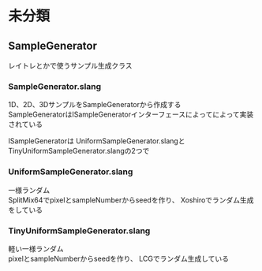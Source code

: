 # 未分類

## SampleGenerator
レイトレとかで使うサンプル生成クラス  


### SampleGenerator.slang
1D、2D、3DサンプルをSampleGeneratorから作成する  
SampleGeneratorはISampleGeneratorインターフェースによってによって実装されている

ISampleGeneratorは
UniformSampleGenerator.slangとTinyUniformSampleGenerator.slangの2つで

### UniformSampleGenerator.slang
一様ランダム   
SplitMix64でpixelとsampleNumberからseedを作り、 
Xoshiroでランダム生成をしている  

### TinyUniformSampleGenerator.slang
軽い一様ランダム  
pixelとsampleNumberからseedを作り、 
LCGでランダム生成している  
<!--stackedit_data:
eyJoaXN0b3J5IjpbODcyNTg5MDE2LC0xOTA3MTY1NzczLC01OT
E5MzA2ODAsLTUxODA5MzI0OCwtMTk2MDEyNzk2Niw5MTYwMjI3
NDcsLTEwNjUzNjI0NTgsODY2NjkyOTQ2LC00NDQ2OTE3NTBdfQ
==
-->